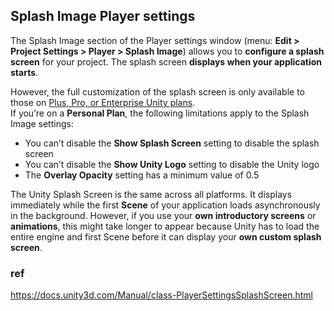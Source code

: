 ## Splash Image Player settings
The Splash Image section of the Player settings window (menu: **Edit > Project Settings > Player > Splash Image**) allows you to **configure a splash screen** for your project. The splash screen **displays when your application starts**.


However, the full customization of the splash screen is only available to those on [Plus, Pro, or Enterprise Unity plans](https://store.unity.com/compare-plans). \
If you’re on a **Personal Plan**, the following limitations apply to the Splash Image settings:

-   You can’t disable the **Show Splash Screen** setting to disable the splash screen
-   You can’t disable the **Show Unity Logo** setting to disable the Unity logo
-   The **Overlay Opacity** setting has a minimum value of 0.5

The Unity Splash Screen is the same across all platforms. It displays immediately while the first **Scene** of your application loads asynchronously in the background. However, if you use your **own introductory screens** or **animations**, this might take longer to appear because Unity has to load the entire engine and first Scene before it can display your **own custom splash screen**.

### ref 

https://docs.unity3d.com/Manual/class-PlayerSettingsSplashScreen.html


